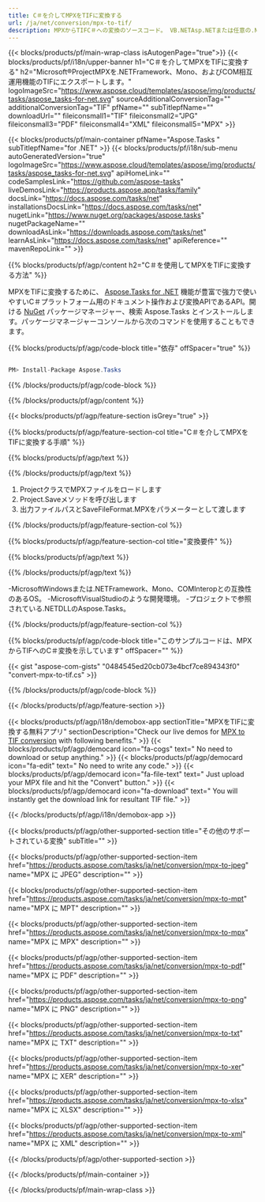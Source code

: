 ```yaml
---
title: C＃を介してMPXをTIFに変換する 
url: /ja/net/conversion/mpx-to-tif/ 
description: MPXからTIFC＃への変換のソースコード。 VB.NETAsp.NETまたは任意の.NETベースのアプリケーション内でのバッチMPXファイルからTIFへの変換にAPIサンプルコードを使用します。
---
```


{{< blocks/products/pf/main-wrap-class isAutogenPage="true">}}
{{< blocks/products/pf/i18n/upper-banner h1="C＃を介してMPXをTIFに変換する" h2="Microsoft®ProjectMPXを.NETFramework、Mono、およびCOM相互運用機能のTIFにエクスポートします。" logoImageSrc="https://www.aspose.cloud/templates/aspose/img/products/tasks/aspose_tasks-for-net.svg" sourceAdditionalConversionTag="" additionalConversionTag="TIF" pfName="" subTitlepfName="" downloadUrl="" fileiconsmall1="TIF" fileiconsmall2="JPG" fileiconsmall3="PDF" fileiconsmall4="XML" fileiconsmall5="MPX" >}}

{{< blocks/products/pf/main-container pfName="Aspose.Tasks " subTitlepfName="for .NET" >}}
{{< blocks/products/pf/i18n/sub-menu autoGeneratedVersion="true" logoImageSrc="https://www.aspose.cloud/templates/aspose/img/products/tasks/aspose_tasks-for-net.svg" apiHomeLink="" codeSamplesLink="https://github.com/aspose-tasks" liveDemosLink="https://products.aspose.app/tasks/family" docsLink="https://docs.aspose.com/tasks/net" installationsDocsLink="https://docs.aspose.com/tasks/net" nugetLink="https://www.nuget.org/packages/aspose.tasks" nugetPackageName="" downloadAsLink="https://downloads.aspose.com/tasks/net" learnAsLink="https://docs.aspose.com/tasks/net" apiReference="" mavenRepoLink="" >}}

{{% blocks/products/pf/agp/content h2="C＃を使用してMPXをTIFに変換する方法" %}}

MPXをTIFに変換するために、
 [Aspose.Tasks for .NET](https://products.aspose.com/tasks/net)
 機能が豊富で強力で使いやすいC＃プラットフォーム用のドキュメント操作および変換APIであるAPI。開ける
 [NuGet](https://www.nuget.org/packages/aspose.tasks)
 パッケージマネージャー、検索
 Aspose.Tasks
 とインストールします。パッケージマネージャーコンソールから次のコマンドを使用することもできます。

{{% blocks/products/pf/agp/code-block title="依存" offSpacer="true" %}}

```cs

PM> Install-Package Aspose.Tasks

```

{{% /blocks/products/pf/agp/code-block %}}

{{% /blocks/products/pf/agp/content %}}

{{< blocks/products/pf/agp/feature-section isGrey="true" >}}

{{% blocks/products/pf/agp/feature-section-col title="C＃を介してMPXをTIFに変換する手順" %}}

{{% blocks/products/pf/agp/text %}}

{{% /blocks/products/pf/agp/text %}}

1. ProjectクラスでMPXファイルをロードします
1. Project.Saveメソッドを呼び出します
1. 出力ファイルパスとSaveFileFormat.MPXをパラメーターとして渡します

{{% /blocks/products/pf/agp/feature-section-col %}}

{{% blocks/products/pf/agp/feature-section-col title="変換要件" %}}

{{% blocks/products/pf/agp/text %}}

{{% /blocks/products/pf/agp/text %}}

-MicrosoftWindowsまたは.NETFramework、Mono、COMInteropとの互換性のあるOS。
-MicrosoftVisualStudioのような開発環境。
-プロジェクトで参照されている.NETDLLのAspose.Tasks。

{{% /blocks/products/pf/agp/feature-section-col %}}

{{% blocks/products/pf/agp/code-block title="このサンプルコードは、MPXからTIFへのC＃変換を示しています" offSpacer="" %}}

{{< gist "aspose-com-gists" "0484545ed20cb073e4bcf7ce894343f0" "convert-mpx-to-tif.cs" >}}

{{% /blocks/products/pf/agp/code-block %}}

{{< /blocks/products/pf/agp/feature-section >}}

<!-- aboutfile Starts -->

{{< blocks/products/pf/agp/i18n/demobox-app sectionTitle="MPXをTIFに変換する無料アプリ" sectionDescription="Check our live demos for [MPX to TIF conversion](https://products.aspose.app/tasks/conversion/mpx-to-tif) with following benefits." >}}
        {{< blocks/products/pf/agp/democard icon="fa-cogs" text=" No need to download or setup anything." >}}
        {{< blocks/products/pf/agp/democard icon="fa-edit" text=" No need to write any code." >}}
        {{< blocks/products/pf/agp/democard icon="fa-file-text" text=" Just upload your MPX file and hit the \"Convert\" button." >}}
        {{< blocks/products/pf/agp/democard icon="fa-download" text=" You will instantly get the download link for resultant TIF file." >}}

{{< /blocks/products/pf/agp/i18n/demobox-app >}}

<!-- aboutfile Ends -->

{{< blocks/products/pf/agp/other-supported-section title="その他のサポートされている変換" subTitle="" >}}

{{< blocks/products/pf/agp/other-supported-section-item href="https://products.aspose.com/tasks/ja/net/conversion/mpx-to-jpeg" name="MPX に JPEG" description="" >}}

{{< blocks/products/pf/agp/other-supported-section-item href="https://products.aspose.com/tasks/ja/net/conversion/mpx-to-mpt" name="MPX に MPT" description="" >}}

{{< blocks/products/pf/agp/other-supported-section-item href="https://products.aspose.com/tasks/ja/net/conversion/mpx-to-mpx" name="MPX に MPX" description="" >}}

{{< blocks/products/pf/agp/other-supported-section-item href="https://products.aspose.com/tasks/ja/net/conversion/mpx-to-pdf" name="MPX に PDF" description="" >}}

{{< blocks/products/pf/agp/other-supported-section-item href="https://products.aspose.com/tasks/ja/net/conversion/mpx-to-png" name="MPX に PNG" description="" >}}

{{< blocks/products/pf/agp/other-supported-section-item href="https://products.aspose.com/tasks/ja/net/conversion/mpx-to-txt" name="MPX に TXT" description="" >}}

{{< blocks/products/pf/agp/other-supported-section-item href="https://products.aspose.com/tasks/ja/net/conversion/mpx-to-xer" name="MPX に XER" description="" >}}

{{< blocks/products/pf/agp/other-supported-section-item href="https://products.aspose.com/tasks/ja/net/conversion/mpx-to-xlsx" name="MPX に XLSX" description="" >}}

{{< blocks/products/pf/agp/other-supported-section-item href="https://products.aspose.com/tasks/ja/net/conversion/mpx-to-xml" name="MPX に XML" description="" >}}



{{< /blocks/products/pf/agp/other-supported-section >}}

{{< /blocks/products/pf/main-container >}}
    
{{< /blocks/products/pf/main-wrap-class >}}